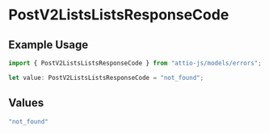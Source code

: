 # PostV2ListsListsResponseCode

## Example Usage

```typescript
import { PostV2ListsListsResponseCode } from "attio-js/models/errors";

let value: PostV2ListsListsResponseCode = "not_found";
```

## Values

```typescript
"not_found"
```